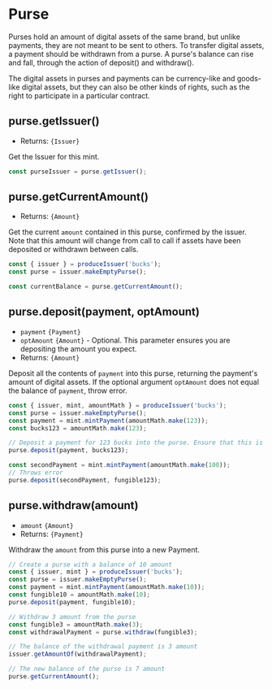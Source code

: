 # Purse
Purses hold an amount of digital assets of the same brand, but unlike payments, they are not meant to be sent to others. To transfer digital assets, a payment should be withdrawn from a purse. A purse's balance can rise and fall, through the action of deposit() and withdraw().

The digital assets in purses and payments can be currency-like and goods-like digital assets, but they can also be other kinds of rights, such as the right to participate in a particular contract.

## purse.getIssuer()
- Returns: `{Issuer}`

Get the Issuer for this mint.

```js
const purseIssuer = purse.getIssuer();
```

## purse.getCurrentAmount()
- Returns: `{Amount}`

Get the current `amount` contained in this purse, confirmed by the
issuer. Note that this amount will change from call to call if assets
have been deposited or withdrawn between calls. 

```js
const { issuer } = produceIssuer('bucks');
const purse = issuer.makeEmptyPurse();

const currentBalance = purse.getCurrentAmount();
```

## purse.deposit(payment, optAmount)
- `payment` `{Payment}`
- `optAmount` `{Amount}` - Optional. This parameter ensures you are depositing the amount you expect.
- Returns: `{Amount}`

Deposit all the contents of `payment` into this purse, returning the
payment's amount of digital assets. If the optional argument `optAmount` does not equal the
balance of
`payment`, throw error.

```js
const { issuer, mint, amountMath } = produceIssuer('bucks');
const purse = issuer.makeEmptyPurse();
const payment = mint.mintPayment(amountMath.make(123));
const bucks123 = amountMath.make(123);

// Deposit a payment for 123 bucks into the purse. Ensure that this is the amount you expect.
purse.deposit(payment, bucks123);

const secondPayment = mint.mintPayment(amountMath.make(100));
// Throws error
purse.deposit(secondPayment, fungible123);

```

## purse.withdraw(amount)
- `amount` `{Amount}`
- Returns: `{Payment}`

Withdraw the `amount` from this purse into a new Payment.

```js
// Create a purse with a balance of 10 amount
const { issuer, mint } = produceIssuer('bucks');
const purse = issuer.makeEmptyPurse();
const payment = mint.mintPayment(amountMath.make(10));
const fungible10 = amountMath.make(10);
purse.deposit(payment, fungible10);

// Withdraw 3 amount from the purse
const fungible3 = amountMath.make(3);
const withdrawalPayment = purse.withdraw(fungible3);

// The balance of the withdrawal payment is 3 amount
issuer.getAmountOf(withdrawalPayment);

// The new balance of the purse is 7 amount
purse.getCurrentAmount();
```
